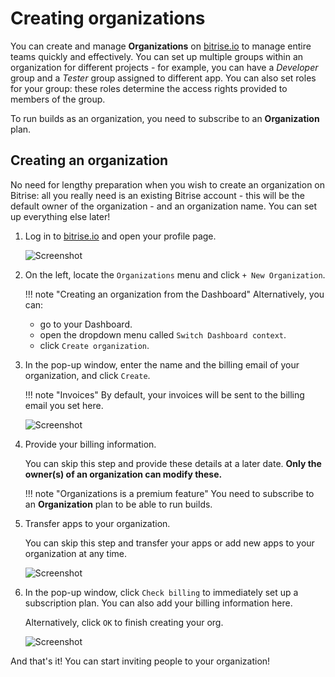 # Creating organizations

You can create and manage **Organizations** on [bitrise.io](https://www.bitrise.io) to manage entire teams quickly and effectively. You can set up multiple groups within an organization for different projects - for example, you can have a _Developer_ group and a _Tester_ group assigned to different app. You can also set roles for your group: these roles determine the access rights provided to members of the group.

To run builds as an organization, you need to subscribe to an **Organization** plan.

## Creating an organization

No need for lengthy preparation when you wish to create an organization on Bitrise: all you really need is an existing Bitrise account - this will be the default owner of the organization - and an organization name. You can set up everything else later!

1. Log in to [bitrise.io](https://www.bitrise.io) and open your profile page.

   ![Screenshot](https://github.com/OrganizationDummy/devcenter/tree/acf5f40e38b6dcf6fe62e839a4c04acb31fdebd2/img/team-management/organization/account-profile-menu.png)

2. On the left, locate the `Organizations` menu and click `+ New Organization`.

   !!! note "Creating an organization from the Dashboard" Alternatively, you can:

   * go to your Dashboard.
   * open the dropdown menu called `Switch Dashboard context`.
   * click `Create organization`.

3. In the pop-up window, enter the name and the billing email of your organization, and click `Create`.

   !!! note "Invoices" By default, your invoices will be sent to the billing email you set here.

   ![Screenshot](https://github.com/OrganizationDummy/devcenter/tree/acf5f40e38b6dcf6fe62e839a4c04acb31fdebd2/img/team-management/organization/name-email-org.png)

4. Provide your billing information.

   You can skip this step and provide these details at a later date. **Only the owner\(s\) of an organization can modify these.**

   !!! note "Organizations is a premium feature" You need to subscribe to an **Organization** plan to be able to run builds.

5. Transfer apps to your organization.

   You can skip this step and transfer your apps or add new apps to your organization at any time.

   ![Screenshot](https://github.com/OrganizationDummy/devcenter/tree/acf5f40e38b6dcf6fe62e839a4c04acb31fdebd2/img/team-management/organization/transfer-apps-creation.png)

6. In the pop-up window, click `Check billing` to immediately set up a subscription plan. You can also add your billing information here.

   Alternatively, click `OK` to finish creating your org.

   ![Screenshot](https://github.com/OrganizationDummy/devcenter/tree/acf5f40e38b6dcf6fe62e839a4c04acb31fdebd2/img/team-management/organization/no-active-sub-yet.png)

And that's it! You can start inviting people to your organization!

